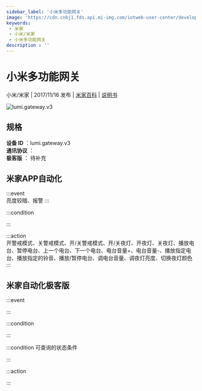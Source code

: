 ```yaml
---
sidebar_label: '小米多功能网关'
image: 'https://cdn.cnbj1.fds.api.mi-img.com/iotweb-user-center/developer_16790475109178wfjW5yE.png?GalaxyAccessKeyId=AKVGLQWBOVIRQ3XLEW&Expires=9223372036854775807&Signature=gDPs+SWchmVV6h64QDrJ3zl7KMM='
keywords: 
 - 米家
 - 小米/米家
 - 小米多功能网关
description : ''
---
```

# 小米多功能网关

小米/米家 | 2017/11/16 发布 | [米家百科](https://home.mi.com/webapp/content/baike/product/index.html?model=lumi.gateway.v3) | [说明书](https://home.mi.com/views/introduction.html?model=lumi.gateway.v3&region=cn)

![lumi.gateway.v3](https://cdn.cnbj1.fds.api.mi-img.com/iotweb-user-center/developer_16790475109178wfjW5yE.png?GalaxyAccessKeyId=AKVGLQWBOVIRQ3XLEW&Expires=9223372036854775807&Signature=gDPs+SWchmVV6h64QDrJ3zl7KMM=)

## 规格  
> 
**设备 ID** ：lumi.gateway.v3  
**通讯协议** ：  
**极客版**  ： 待补充 


## 米家APP自动化  

:::event  
亮度较暗、报警
:::

:::condition  

:::

:::action   
开警戒模式、关警戒模式、开/关警戒模式、开/关夜灯、开夜灯、关夜灯、播放电台、暂停电台、上一个电台、下一个电台、电台音量+、电台音量-、播放指定电台、播放指定的铃音、播放/暂停电台、调电台音量、调夜灯亮度、切换夜灯颜色
:::

## 米家自动化极客版  

:::event  

:::

:::condition  

:::

:::condition 可查询的状态条件  

:::

:::action  

:::

        
